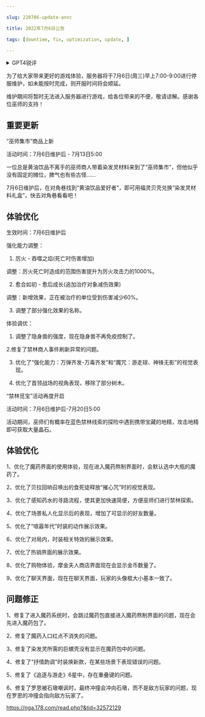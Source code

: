 ---
slug: 220706-update-annc
title: 2022年7月6日公告
tags: [downtime, fix, optimization, update, ]
---
<details>
<summary>GPT4锐评</summary>

</details>
<!--truncate-->


为了给大家带来更好的游戏体验，服务器将于7月6日(周三)早上7:00-9:00进行停服维护，如未能按时完成，则开服时间将会顺延。

维护期间将暂时无法进入服务器进行游戏，给各位带来的不便，敬请谅解。感谢各位巫师的支持！

## 重要更新
“巫师集市”商品上新

活动时间：7月6日维护后 - 7月13日5:00

一位总是黄油饮品不离手的巫师商人带着染发灵材料来到了“巫师集市”，但他似乎没有固定的摊位，脾气也有些古怪……

7月6日维护后，在对角巷找到“黄油饮品爱好者”，即可用福灵贝壳兑换“染发灵材料礼盒”，快去对角巷看看吧！

## <span id='optimization'>体验优化</span>
生效时间：7月6日维护后

强化能力调整：

1. 厉火 - 吞噬之焰(死亡时伤害增加)

调整：厉火死亡时造成的范围伤害提升为厉火攻击力的1000%。

2. 愈合如初 - 愈后成长(追加治疗对象减伤效果)

调整：新增效果，正在被治疗的单位受到伤害减少60%。

3. 调整了部分强化效果的名称。

体验调优：

1. 调整了隐身兽的强度，现在隐身兽不再免疫控制了。

2.修复了禁林商人事件刷新异常的问题。

3. 优化了“强化能力：万弹齐发-万毒齐发”和“魔咒：游走球、神锋无影”的视觉表现。

4. 优化了首领战场的视角表现，移除了部分树木。

“禁林觅宝”活动再度开启

活动时间：7月6日维护后-7月20日5:00

活动期间，巫师们有概率在蓝色禁林线索的探险中遇到携带宝藏的地精，攻击地精即可获取大量晶石。

## <span id='optimization'>体验优化</span>
1、优化了魔药界面的使用体验，现在进入魔药熬制界面时，会默认选中大瓶的魔药了。

2、优化了贝拉回响召唤出的食死徒释放“摧心咒”时的视觉表现。

3、优化了感知药水的寻路流程，使其更加快速简便，方便巫师们进行禁林探索。

4、优化了场景私人化显示后的表现，增加了可显示的好友数量。

5、优化了“喧嚣年代”时装的动作展示效果。

6、优化了对局内，时装相关特效的展示效果。

7、优化了热销界面的展示效果。

8、优化了购物体验，摩金夫人商店界面现在会显示金币数量了。

9、优化了聊天界面，现在在聊天界面，玩家的头像框大小基本一致了。

## <span id='fix'>问题修正</span>
1、修复了进入魔药系统时，会跳过魔药包直接进入魔药熬制界面的问题，现在会先进入魔药包了。

2、修复了魔药入口红点不消失的问题。

3、修复了染发灵所需的巨螺壳没有显示在魔药包中的问题。

4、修复了“抒情韵调”时装焕新款，在某些场景下表现错误的问题。

5、修复了《追逐与游走》6星中，存在重叠键的问题。

6、修复了罗恩被石墩嘲讽时，最终冲撞会冲向石墩，而不是敌方玩家的问题，现在罗恩的冲撞会指向敌方玩家了。

https://nga.178.com/read.php?&tid=32572129